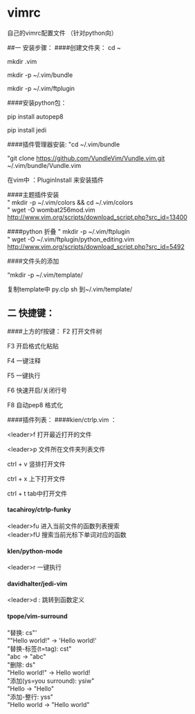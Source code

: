 # vimrc

自己的vimrc配置文件 （针对python向）

##一 安装步骤：
####创建文件夹：
cd ~

mkdir .vim

mkdir -p ~/.vim/bundle

mkdir -p ~/.vim/ftplugin 

####安装python包：

pip install autopep8 

pip install jedi



####插件管理器安装:
"cd ~/.vim/bundle

"git clone https://github.com/VundleVim/Vundle.vim.git ~/.vim/bundle/Vundle.vim

在vim中 ：PluginInstall 来安装插件

####主题插件安装                                                                                                                                                                 
   " mkdir -p ~/.vim/colors && cd ~/.vim/colors                                    
   " wget -O wombat256mod.vim http://www.vim.org/scripts/download_script.php?src_id=13400


####python 折叠
 " mkdir -p ~/.vim/ftplugin                                                      
 " wget -O ~/.vim/ftplugin/python_editing.vim http://www.vim.org/scripts/download_script.php?src_id=5492
 
####文件头的添加

“mkdir -p ~/.vim/template/

复制template中 py.clp  sh 到~/.vim/template/
 
## 二 快捷键：
####上方的f按键：
F2 打开文件树

F3 开启格式化粘贴

F4 一键注释

F5 一键执行

F6 快速开启/关闭行号

F8 自动pep8 格式化

####插件列表：
####kien/ctrlp.vim ：

\<leader>f 打开最近打开的文件

\<leader>p 文件所在文件夹列表文件

ctrl + v 竖排打开文件

ctrl + x  上下打开文件

ctrl + t tab中打开文件

#### tacahiroy/ctrlp-funky
  \<leader>fu 进入当前文件的函数列表搜索                                         
  \<leader>fU 搜索当前光标下单词对应的函数

#### klen/python-mode

\<leader>r 一键执行

#### davidhalter/jedi-vim

\<leader>d : 跳转到函数定义

#### tpope/vim-surround

"替换: cs"'                                                                     
 ""Hello world!" -> 'Hello world!'                                               
 "替换-标签(t=tag): cst"                                                                                                                                                     
"<a>abc</a>  -> "abc"                                                           
"删除: ds"                                                                      
"Hello world!" -> Hello world!                                                  
"添加(ys=you surround): ysiw"                                                   
 "Hello -> "Hello"                                                               
"添加-整行: yss"                                                                
 "Hello world -> "Hello world" 






